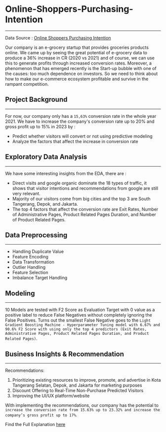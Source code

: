 # Online-Shoppers-Purchasing-Intention
---
Data Source : [Online Shoppers Purchasing Intention](https://www.kaggle.com/datasets/imakash3011/online-shoppers-purchasing-intention-dataset)

Our company is an e-grocery startup that provides groceries products online. We came up by seeing the great potential of e-grocery data to produce a 36% increase in CR (2020 vs 2021) and of course, we can use this to generate profits through increased conversion rates. Moreover, a phenomenon that has emerged recently is the Start-up bubble with one of the causes: too much dependence on investors. So we need to think about how to make our e-commerce ecosystem profitable and survive in the rampant competition.

## Project Background
---
For now, our company only has a `15,63%` conversion rate in the whole year 2021. We have to increase the company's conversion rate up to 20% and gross profit up to 15% in 2023 by :
- Predict whether visitors will convert or not using predictive modeling
- Analyze the factors that affect the increase in conversion rate

## Exploratory Data Analysis
---
We have some interesting insights from the EDA, there are :
- Direct visits and google organic dominate the 18 types of traffic, it shows that visitor intentions and recommendations from google are still very relevant.
- Majority of our visitors come from big cities and the top 3 are South Tangerang, Depok, and Jakarta.
- The top 4 factors that affect the conversion rate are Exit Rates, Number of Administrative Pages, Product Related Pages Duration, and Number of Product Related Pages.

## Data Preprocessing
---
- Handling Duplicate Value
- Feature Encoding
- Data Transformation
- Outlier Handling
- Feature Selection
- Imbalance Target Handling

## Modeling
---
10 Models are tested with F2 Score as Evaluation Target with 0 value as a positive label to reduce False Negatives without completely ignoring the False Positives. Turns out the smallest False Negative goes to the `Light Gradient Boosting Machine - Hyperparameter Tuning model with 6.67% and 90.6% F2 Score with using only the top 4 predictors (Exit Rates, Administrative Pages, Product Related Pages Duration, and Product Related Pages)`.

## Business Insights & Recommendation
---

Recommendations:
1. Prioritizing existing resources to improve, promote, and advertise in Kota Tangerang Selatan, Depok, and Jakarta for marketing purposes
2. Discount Offering to Real-Time Non-Purchase Predicted Visitors
3. Improving the UI/UX platform/website

With implementing the recommendations, our company has the potential to `increase the conversion rate from 15.63% up to 23.32% and increase the company’s gross profit up to 17%`.

Find the Full Explanation [here](https://medium.com/@muhhendrah/online-shoppers-purchasing-intention-prediction-for-higher-conversion-rate-using-machine-learning-6765cb0fbad2)

